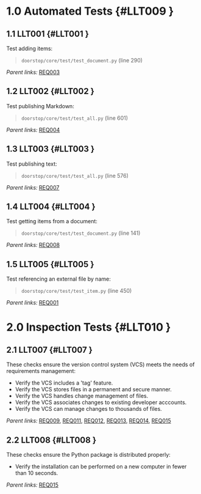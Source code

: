 # 1.0 Automated Tests {#LLT009 }

## 1.1 LLT001 {#LLT001 }

Test adding items:

> `doorstop/core/test/test_document.py` (line 290)

*Parent links:* [REQ003](REQ.html#REQ003)

## 1.2 LLT002 {#LLT002 }

Test publishing Markdown:

> `doorstop/core/test/test_all.py` (line 601)

*Parent links:* [REQ004](REQ.html#REQ004)

## 1.3 LLT003 {#LLT003 }

Test publishing text:

> `doorstop/core/test/test_all.py` (line 576)

*Parent links:* [REQ007](REQ.html#REQ007)

## 1.4 LLT004 {#LLT004 }

Test getting items from a document:

> `doorstop/core/test/test_document.py` (line 141)

*Parent links:* [REQ008](REQ.html#REQ008)

## 1.5 LLT005 {#LLT005 }

Test referencing an external file by name:

> `doorstop/core/test/test_item.py` (line 450)

*Parent links:* [REQ001](REQ.html#REQ001)

# 2.0 Inspection Tests {#LLT010 }

## 2.1 LLT007 {#LLT007 }

These checks ensure the version control system (VCS) meets the needs of
requirements management:

- Verify the VCS includes a 'tag' feature.
- Verify the VCS stores files in a permanent and secure manner.
- Verify the VCS handles change management of files.
- Verify the VCS associates changes to existing developer acccounts.
- Verify the VCS can manage changes to thousands of files.

*Parent links:* [REQ009](REQ.html#REQ009), [REQ011](REQ.html#REQ011), [REQ012](REQ.html#REQ012), [REQ013](REQ.html#REQ013), [REQ014](REQ.html#REQ014), [REQ015](REQ.html#REQ015)

## 2.2 LLT008 {#LLT008 }

These checks ensure the Python package is distributed properly:

- Verify the installation can be performed on a new computer in fewer than 10
seconds.

*Parent links:* [REQ015](REQ.html#REQ015)

